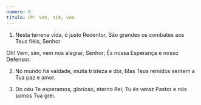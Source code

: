 ```yaml
---
numero: 8
titulo: Oh! Vem, sim, vem
---
```

1. Nesta terrena vida, ó justo Redentor,
São grandes os combates aos Teus fiéis, Senhor

Oh! Vem, sim, vem nos alegrar, Senhor;
És nossa Esperança e nosso Defensor.

2. No mundo há vaidade, muita tristeza e dor,
Mas Teus remidos sentem a Tua paz e amor.

3. Do céu Te esperamos, glorioso, eterno Rei;
Tu és veraz Pastor e nós somos Tua grei.
